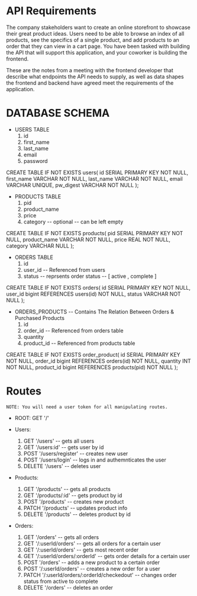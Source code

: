 # API Requirements
The company stakeholders want to create an online storefront to showcase their great product ideas. Users need to be able to browse an index of all products, see the specifics of a single product, and add products to an order that they can view in a cart page. You have been tasked with building the API that will support this application, and your coworker is building the frontend.

These are the notes from a meeting with the frontend developer that describe what endpoints the API needs to supply, as well as data shapes the frontend and backend have agreed meet the requirements of the application. 

# DATABASE SCHEMA

- USERS TABLE
    1. id
    2. first_name
    3. last_name
    4. email
    5. password

CREATE TABLE IF NOT EXISTS users(
    id SERIAL PRIMARY KEY NOT NULL,
    first_name VARCHAR NOT NULL,
    last_name VARCHAR NOT NULL,
    email VARCHAR UNIQUE,
    pw_digest VARCHAR NOT NULL
);

- PRODUCTS TABLE
    1. pid
    2. product_name
    3. price
    4. category -- optional -- can be left empty

CREATE TABLE IF NOT EXISTS products(
    pid SERIAL PRIMARY KEY NOT NULL,
    product_name VARCHAR NOT NULL,
    price REAL NOT NULL,
    category VARCHAR NULL
);

- ORDERS TABLE
    1. id
    2. user_id -- Referenced from users
    3. status -- reprsents order status -- [ active , complete ]

CREATE TABLE IF NOT EXISTS orders(
    id SERIAL PRIMARY KEY NOT NULL,
    user_id bigint REFERENCES users(id) NOT NULL,
    status VARCHAR NOT NULL
);

- ORDERS_PRODUCTS -- Contains The Relation Between Orders & Purchased Products
    1. id
    2. order_id -- Referenced from orders table
    3. quantity
    4. product_id -- Referenced from products table

CREATE TABLE IF NOT EXISTS order_product(
    id SERIAL PRIMARY KEY NOT NULL,
    order_id bigint REFERENCES orders(id) NOT NULL,
    quantity INT NOT NULL,
    product_id bigint REFERENCES products(pid) NOT NULL
);

# Routes

    NOTE: You will need a user token for all manipulating routes.

  - ROOT: GET '/'

  - Users:
    1. GET '/users' -- gets all users
    2. GET '/users:id' -- gets user by id
    3. POST '/users/register' -- creates new user
    4. POST '/users/login' -- logs in and authemnticates the user
    5. DELETE '/users' -- deletes user

  - Products:
    1. GET '/products' -- gets all products
    2. GET '/products/:id' -- gets product by id
    3. POST '/products' -- creates new product
    4. PATCH '/products' -- updates product info
    5. DELETE '/products' -- deletes product by id

  - Orders:
    1. GET '/orders' -- gets all orders
    2. GET '/:userId/orders' -- gets all orders for a certain user
    3. GET '/:userId/orders' -- gets most recent order
    4. GET '/:userId/orders/:orderId' -- gets order details for a certain user
    5. POST '/orders' -- adds a new product to a certain order
    6. POST '/:userId/orders' -- creates a new order for a user
    7. PATCH '/:userId/orders/:orderId/checkedout' -- changes order status from active to complete
    8. DELETE '/orders' -- deletes an order
